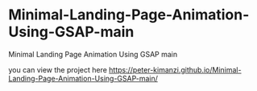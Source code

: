 # Minimal-Landing-Page-Animation-Using-GSAP-main
Minimal Landing Page Animation Using GSAP main

you can view the project here https://peter-kimanzi.github.io/Minimal-Landing-Page-Animation-Using-GSAP-main/
